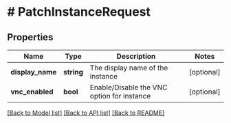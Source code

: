 # # PatchInstanceRequest

## Properties

Name | Type | Description | Notes
------------ | ------------- | ------------- | -------------
**display_name** | **string** | The display name of the instance | [optional]
**vnc_enabled** | **bool** | Enable/Disable the VNC option for instance | [optional]

[[Back to Model list]](../../README.md#models) [[Back to API list]](../../README.md#endpoints) [[Back to README]](../../README.md)
